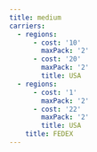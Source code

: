 ```yaml
---
title: medium
carriers:
  - regions:
      - cost: '10'
        maxPack: '2'
      - cost: '20'
        maxPack: '2'
        title: USA
  - regions:
      - cost: '1'
        maxPack: '2'
      - cost: '22'
        maxPack: '2'
        title: USA
    title: FEDEX
---
```


